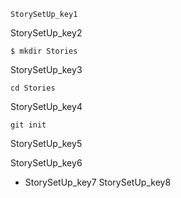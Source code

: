 ```ngMeta
StorySetUp_key1
```

StorySetUp_key2


```
$ mkdir Stories
```
StorySetUp_key3


```
cd Stories
```
StorySetUp_key4


```
git init
```
StorySetUp_key5


StorySetUp_key6


- StorySetUp_key7
StorySetUp_key8
